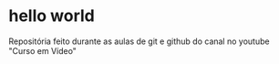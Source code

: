 # hello world
 Repositória feito durante as aulas de git e github do canal no youtube "Curso em Vídeo"
